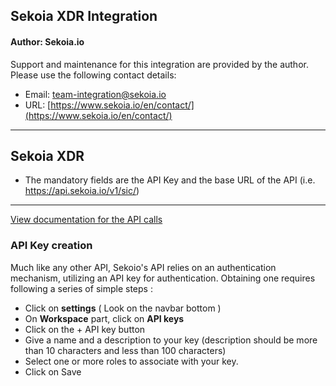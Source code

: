 ## Sekoia XDR Integration
#### Author: Sekoia.io

Support and maintenance for this integration are provided by the author. Please use the following contact details:
- Email: team-integration@sekoia.io
- URL: [https://www.sekoia.io/en/contact/](https://www.sekoia.io/en/contact/)
***

## Sekoia XDR
- The mandatory fields are the API Key and the base URL of the API (i.e. https://api.sekoia.io/v1/sic/)
---
[View documentation for the API calls](https://docs.sekoia.io/xdr/)

### API Key creation
Much like any other API, Sekoio's API relies on an authentication mechanism, utilizing an API key for authentication. Obtaining one requires following a series of simple steps :

- Click on **settings** ( Look on the navbar bottom )
- On **Workspace** part, click on **API keys**
- Click on the + API key button
- Give a name and a description to your key (description should be more than 10 characters and less than 100 characters)
- Select one or more roles to associate with your key. 
- Click on Save

